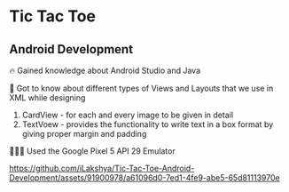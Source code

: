 # Tic Tac Toe
## Android Development

🔥 Gained knowledge about Android Studio and Java

📖 Got to know about different types of Views and Layouts that we use in XML while designing

1. CardView - for each and every image to be given in detail
2. TextVoew - provides the functionality to write text in a box format by giving proper margin and padding

🧑🏻‍💻 Used the Google Pixel 5 API 29 Emulator

https://github.com/iLakshya/Tic-Tac-Toe-Android-Development/assets/91900978/a61096d0-7ed1-4fe9-abe5-65d81113970e
